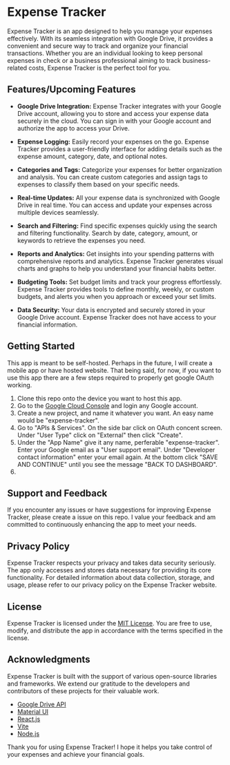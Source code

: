 # Expense Tracker

Expense Tracker is an app designed to help you manage your expenses effectively. With its seamless integration with Google Drive, it provides a convenient and secure way to track and organize your financial transactions. Whether you are an individual looking to keep personal expenses in check or a business professional aiming to track business-related costs, Expense Tracker is the perfect tool for you.

## Features/Upcoming Features

- **Google Drive Integration:** Expense Tracker integrates with your Google Drive account, allowing you to store and access your expense data securely in the cloud. You can sign in with your Google account and authorize the app to access your Drive.

- **Expense Logging:** Easily record your expenses on the go. Expense Tracker provides a user-friendly interface for adding details such as the expense amount, category, date, and optional notes.

- **Categories and Tags:** Categorize your expenses for better organization and analysis. You can create custom categories and assign tags to expenses to classify them based on your specific needs.

- **Real-time Updates:** All your expense data is synchronized with Google Drive in real time. You can access and update your expenses across multiple devices seamlessly.

- **Search and Filtering:** Find specific expenses quickly using the search and filtering functionality. Search by date, category, amount, or keywords to retrieve the expenses you need.

- **Reports and Analytics:** Get insights into your spending patterns with comprehensive reports and analytics. Expense Tracker generates visual charts and graphs to help you understand your financial habits better.

- **Budgeting Tools:** Set budget limits and track your progress effortlessly. Expense Tracker provides tools to define monthly, weekly, or custom budgets, and alerts you when you approach or exceed your set limits.

- **Data Security:** Your data is encrypted and securely stored in your Google Drive account. Expense Tracker does not have access to your financial information.

## Getting Started

This app is meant to be self-hosted. Perhaps in the future, I will create a mobile app or have hosted website. That being said, for now, if you want to use this app there are a few steps required to properly get google OAuth working.

1. Clone this repo onto the device you want to host this app.
2. Go to the [Google Cloud Console](https://console.cloud.google.com) and login any Google account.
3. Create a new project, and name it whatever you want. An easy name would be "expense-tracker".
4. Go to "APIs & Services". On the side bar click on OAuth concent screen. Under "User Type" click on "External" then click "Create".
5. Under the "App Name" give it any name, perferable "expense-tracker". Enter your Google email as a "User support email". Under "Developer contact information" enter your email again. At the bottom click "SAVE AND CONTINUE" until you see the message "BACK TO DASHBOARD".
6. 



## Support and Feedback

If you encounter any issues or have suggestions for improving Expense Tracker, please create a issue on this repo. I value your feedback and am committed to continuously enhancing the app to meet your needs.

## Privacy Policy

Expense Tracker respects your privacy and takes data security seriously. The app only accesses and stores data necessary for providing its core functionality. For detailed information about data collection, storage, and usage, please refer to our privacy policy on the Expense Tracker website.

## License

Expense Tracker is licensed under the [MIT License](https://github.com/rdeodha/expense-tracker/blob/main/LICENSE.txt). You are free to use, modify, and distribute the app in accordance with the terms specified in the license.

## Acknowledgments

Expense Tracker is built with the support of various open-source libraries and frameworks. We extend our gratitude to the developers and contributors of these projects for their valuable work.

- [Google Drive API](https://developers.google.com/drive)
- [Material UI](https://mui.com/)
- [React.js](https://reactjs.org/)
- [Vite](https://vitejs.dev/)
- [Node.js](https://nodejs.org/)

Thank you for using Expense Tracker! I hope it helps you take control of your expenses and achieve your financial goals.
